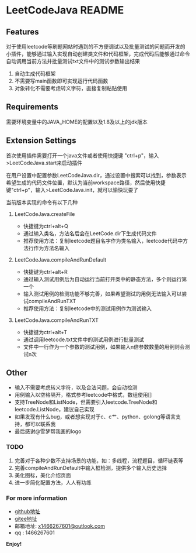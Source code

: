 # LeetCodeJava README

## Features

对于使用leetcode等刷题网站时遇到的不方便调试以及批量测试的问题而开发的小插件，能够通过输入实现自动创建类文件和代码框架，完成代码后能够通过命令自动调用当前方法并批量测试txt文件中的测试参数输出结果

1. 自动生成代码框架
2. 不需要写main函数即可实现运行代码函数
3. 对象转化不需要考虑转义字符，直接复制粘贴使用

## Requirements

需要环境变量中的JAVA_HOME的配置以及1.8及以上的jdk版本

## Extension Settings

首次使用插件需要打开一个java文件或者使用快捷键 "ctrl+p"，输入>LeetCodeJava.start来启动插件

在用户设置中配置参数LeetCodeJava.dir，通过设置中搜索可以找到，参数表示希望生成的代码文件位置，默认为当前workspace路径，然后使用快捷键"ctrl+p"，输入>LeetCodeJava.init，就可以愉快玩耍了

当前版本实现的命令有以下几种

1. LeetCodeJava.createFile
    + 快捷键为ctrl+alt+Q
    + 通过输入类名，方法名后会在LeetCode.dir下生成代码文件
    + 推荐使用方法：复制leetcode题目名字作为类名输入，leetcode代码中方法行作为方法名输入

2. LeetCodeJava.compileAndRunDefault
    + 快捷键为ctrl+alt+R
    + 通过输入测试用例后为自动运行当前打开类中的静态方法，多个则运行第一个
    + 输入测试用例的检测功能不够完善，如果希望测试的用例无法输入可以尝试compileAndRunTXT
    + 推荐使用方法：复制leetcode中的测试用例作为测试输入

3. LeetCodeJava.compileAndRunTXT
    + 快捷键为ctrl+alt+T
    + 通过调用leetcode.txt文件中的测试用例进行批量测试
    + 文件中一行作为一个参数的测试用例，如果输入n倍参数数量的用例则会测试n次

## Other
+ 输入不需要考虑转义字符，以及合法问题，会自动检测
+ 用例输入以空格隔开，格式参考leetcode中格式，数组使用[]
+ 支持TreeNode和ListNode，但需要引入leetcode.TreeNode和leetcode.ListNode，建议自己实现
+ 如果发现有什么bug，或者想实现对于c、c艹、python、golong等语言支持，都可以联系我
+ 最后感谢@雪梦帮我画的logo

### TODO
1. 完善对于各种少数不支持场景的功能，如：多线程，流程题目，循环链表等
2. 完善compileAndRunDefault中输入框检测，提供多个输入历史选择
3. 美化图标，美化介绍页面
4. 进一步简化配置方法，人人有功练


### For more information

* [github地址](https://github.com/xuwww/LeetCodeJava)
* [gitee地址](https://gitee.com/xuwww/leetcode-java)
* 邮箱地址: x1466267601@outlook.com
* qq : 1466267601


**Enjoy!**
